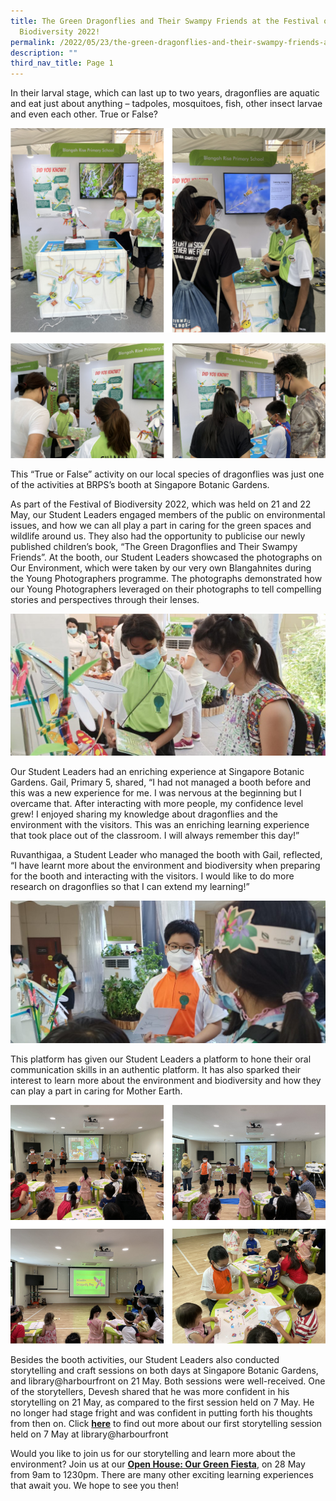 ```yaml
---
title: The Green Dragonflies and Their Swampy Friends at the Festival of
  Biodiversity 2022!
permalink: /2022/05/23/the-green-dragonflies-and-their-swampy-friends-at-the-festival-of-biodiversity-2022/
description: ""
third_nav_title: Page 1
---
```

<p>In their larval stage, which can last up to two years,&nbsp;dragonflies&nbsp;are aquatic and eat just about anything &ndash; tadpoles, mosquitoes, fish, other insect larvae and even each other. True or False?</p>

![](/images/dragon1.png)

![](/images/dragon2.png)

<p>This &ldquo;True or False&rdquo; activity on our local species of dragonflies was just one of the activities at BRPS&rsquo;s booth at Singapore Botanic Gardens.&nbsp;</p>
<p>As part of the Festival of Biodiversity 2022, which was held on 21 and 22 May, our Student Leaders engaged members of the public on&nbsp;environmental issues, and how we can all play a part in caring for the green spaces and wildlife around us. They also had the opportunity to publicise our newly published children&rsquo;s book, &ldquo;The Green Dragonflies and Their Swampy Friends&rdquo;. At the booth, our Student Leaders showcased the photographs on Our Environment, which were taken by our very own Blangahnites during the Young Photographers programme. The photographs demonstrated how our Young Photographers leveraged on their photographs to tell compelling stories and perspectives through their lenses.&nbsp;</p>

![](/images/IMG20220522152241-1024x462.jpg)

<p>Our Student Leaders had an enriching experience at Singapore Botanic Gardens. Gail, Primary 5, shared, &ldquo;I had not managed a booth before and this was a new experience for me. I was nervous at the beginning but I overcame that. After interacting with more people, my confidence level grew! I enjoyed sharing my knowledge about dragonflies and the environment with the visitors. This was an enriching learning experience that took place out of the classroom. I will always remember this day!&rdquo;</p>
<p>Ruvanthigaa, a Student Leader who managed the booth with Gail, reflected, &ldquo;I have learnt more about the environment and biodiversity when preparing for the booth and interacting with the visitors. I would like to do more research on dragonflies so that I can extend my learning!&rdquo;&nbsp;</p>

![](/images/IMG20220522165335-1024x462.jpg)

<p>This platform has given our Student Leaders a platform to hone their oral communication skills in an authentic platform. It has also sparked their interest to learn more about the environment and biodiversity and how they can play a part in caring for Mother Earth.&nbsp;</p>

![](/images/dragon3.png)

<p>Besides the booth activities, our Student Leaders also conducted storytelling and craft sessions on both days at Singapore Botanic Gardens, and library@harbourfront on 21 May. Both sessions were well-received. One of the storytellers, Devesh shared that he was more confident in his storytelling on 21 May, as compared to the first session held on 7 May. He no longer had stage fright and was confident in putting forth his thoughts from then on. Click&nbsp;<a href="https://blangahrisepri.moe.edu.sg/2022/05/13/the-green-dragonflies-and-their-swampy-friends-gets-a-read-at-libraryhabourfront/"><strong>here</strong></a>&nbsp;to find out more about our first storytelling session held on 7 May at library@harbourfront</p>
<p>Would you like to join us for our storytelling and learn more about the environment? Join us at our&nbsp;<a href="https://blangahrisepri.moe.edu.sg/2022/05/10/join-us-at-our-storytelling-sessions-the-green-dragonflies-and-their-swampy-friends/"><strong>Open House: Our Green Fiesta</strong></a>, on 28 May from 9am to 1230pm. There are many other exciting learning experiences that await you. We hope to see you then!</p>
